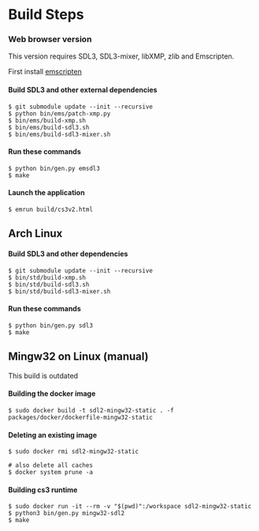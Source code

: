 # Build Steps

### Web browser version

This version requires SDL3, SDL3-mixer, libXMP, zlib and Emscripten.

First install [emscripten](https://emscripten.org/index.html)

#### Build SDL3 and other external dependencies

```
$ git submodule update --init --recursive
$ python bin/ems/patch-xmp.py
$ bin/ems/build-xmp.sh
$ bin/ems/build-sdl3.sh
$ bin/ems/build-sdl3-mixer.sh
```

#### Run these commands

```
$ python bin/gen.py emsdl3
$ make
```

#### Launch the application

```
$ emrun build/cs3v2.html
```

## Arch Linux

#### Build SDL3 and other dependencies

```
$ git submodule update --init --recursive
$ bin/std/build-xmp.sh
$ bin/std/build-sdl3.sh
$ bin/std/build-sdl3-mixer.sh
```

#### Run these commands

```
$ python bin/gen.py sdl3
$ make
```

## Mingw32 on Linux (manual)

This build is outdated

#### Building the docker image

```
$ sudo docker build -t sdl2-mingw32-static . -f packages/docker/dockerfile-mingw32-static
```

#### Deleting an existing image

```
$ sudo docker rmi sdl2-mingw32-static

# also delete all caches
$ docker system prune -a
```

#### Building cs3 runtime

```
$ sudo docker run -it --rm -v "$(pwd)":/workspace sdl2-mingw32-static
$ python3 bin/gen.py mingw32-sdl2
$ make
```
